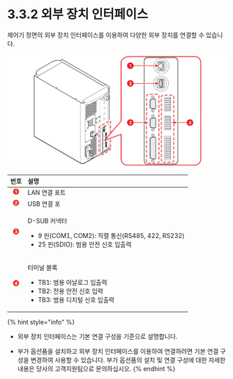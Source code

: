# 3.3.2 외부 장치 인터페이스

제어기 정면의 외부 장치 인터페이스를 이용하여 다양한 외부 장치를 연결할 수 있습니다.

![&#xADF8;&#xB9BC; 19 &#xC678;&#xBD80; &#xC7A5;&#xCE58; &#xC778;&#xD130;&#xD398;&#xC774;&#xC2A4;](../../../.gitbook/assets/external_device_interface.png)

<table>
  <thead>
    <tr>
      <th style="text-align:center"><b>&#xBC88;&#xD638;</b>
      </th>
      <th style="text-align:left"><b>                                                                   &#xC124;&#xBA85;</b>
      </th>
    </tr>
  </thead>
  <tbody>
    <tr>
      <td style="text-align:center">
        <img src="../../../.gitbook/assets/1.png" alt/>
      </td>
      <td style="text-align:left">LAN &#xC5F0;&#xACB0; &#xD3EC;&#xD2B8;</td>
    </tr>
    <tr>
      <td style="text-align:center">
        <img src="../../../.gitbook/assets/2.png" alt/>
      </td>
      <td style="text-align:left">USB &#xC5F0;&#xACB0; &#xD3EC;</td>
    </tr>
    <tr>
      <td style="text-align:center">
        <img src="../../../.gitbook/assets/3.png" alt/>
      </td>
      <td style="text-align:left">
        <p>D-SUB &#xCEE4;&#xB125;&#xD130;
          <br />
        </p>
        <ul>
          <li>9 &#xD540;(COM1, COM2): &#xC9C1;&#xB82C; &#xD1B5;&#xC2E0;(RS485, 422,
            RS232)
            <br />
          </li>
          <li>25 &#xD540;(SDIO): &#xBC94;&#xC6A9; &#xC548;&#xC804; &#xC2E0;&#xD638;
            &#xC785;&#xCD9C;&#xB825;</li>
        </ul>
      </td>
    </tr>
    <tr>
      <td style="text-align:center">
        <img src="../../../.gitbook/assets/4.png" alt/>
      </td>
      <td style="text-align:left">
        <p>&#xD130;&#xBBF8;&#xB110; &#xBE14;&#xB85D;
          <br />
        </p>
        <ul>
          <li>TB1: &#xBC94;&#xC6A9; &#xC544;&#xB0A0;&#xB85C;&#xADF8; &#xC785;&#xCD9C;&#xB825;
            <br
            />
          </li>
          <li>TB2: &#xC804;&#xC6A9; &#xC548;&#xC804; &#xC2E0;&#xD638; &#xC785;&#xB825;
            <br
            />
          </li>
          <li>TB3: &#xBC94;&#xC6A9; &#xB514;&#xC9C0;&#xD138; &#xC2E0;&#xD638; &#xC785;&#xCD9C;&#xB825;
            <br
            />
          </li>
        </ul>
      </td>
    </tr>
  </tbody>
</table>

{% hint style="info" %}
* 외부 장치 인터페이스는 기본 연결 구성을 기준으로 설명합니다.

* 부가 옵션품을 설치하고 외부 장치 인터페이스를 이용하여 연결하려면 기본 연결 구성을 변경하여 사용할 수 있습니다. 부가 옵션품의 설치 및 연결 구성에 대한 자세한 내용은 당사의 고객지원팀으로 문의하십시오.
{% endhint %}

